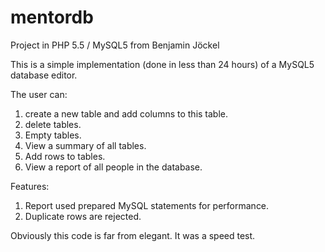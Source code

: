 # mentordb
Project in PHP 5.5 / MySQL5 from Benjamin Jöckel

This is a simple implementation (done in less than 24 hours) of a MySQL5 database editor.

The user can:
 1. create a new table and add columns to this table.
 2. delete tables.
 3. Empty tables.
 4. View a summary of all tables.
 5. Add rows to tables.
 6. View a report of all people in the database.
 
Features:
1. Report used prepared MySQL statements for performance. 
2. Duplicate rows are rejected.

Obviously this code is far from elegant. It was a speed test. 


 
